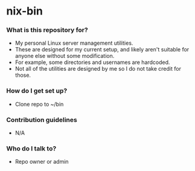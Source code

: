 # nix-bin #

### What is this repository for? ###

* My personal Linux server management utilities.
* These are designed for my current setup, and likely aren't suitable for anyone else without some modification.
* For example, some directories and usernames are hardcoded.
* Not all of the utilities are designed by me so I do not take credit for those.

### How do I get set up? ###

* Clone repo to ~/bin

### Contribution guidelines ###

* N/A

### Who do I talk to? ###

* Repo owner or admin
